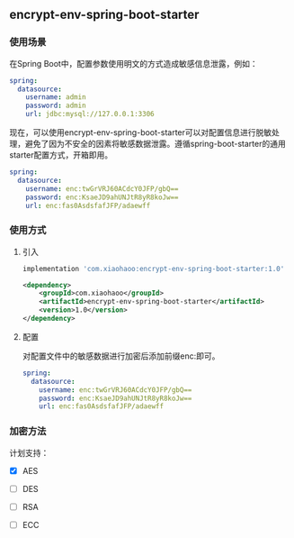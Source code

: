 ## encrypt-env-spring-boot-starter

### 使用场景

在Spring Boot中，配置参数使用明文的方式造成敏感信息泄露，例如：

```yml
spring:
  datasource:
    username: admin
    password: admin
    url: jdbc:mysql://127.0.0.1:3306
```

现在，可以使用encrypt-env-spring-boot-starter可以对配置信息进行脱敏处理，避免了因为不安全的因素将敏感数据泄露。遵循spring-boot-starter的通用starter配置方式，开箱即用。

```yml
spring:
  datasource:
    username: enc:twGrVRJ60ACdcY0JFP/gbQ==
    password: enc:KsaeJD9ahUNJtR8yR8koJw==
    url: enc:fas0AsdsfafJFP/adaewff
```

### 使用方式

1. 引入

    ```groovy
    implementation 'com.xiaohaoo:encrypt-env-spring-boot-starter:1.0'
    ```

    ```xml
    <dependency>
        <groupId>com.xiaohaoo</groupId>
        <artifactId>encrypt-env-spring-boot-starter</artifactId>
        <version>1.0</version>
    </dependency>
    ```

2. 配置

   对配置文件中的敏感数据进行加密后添加前缀enc:即可。

    ```yml
    spring:
      datasource:
        username: enc:twGrVRJ60ACdcY0JFP/gbQ==
        password: enc:KsaeJD9ahUNJtR8yR8koJw==
        url: enc:fas0AsdsfafJFP/adaewff
    ```

### 加密方法

计划支持：
- [x] AES
- [ ] DES
- [ ] RSA
- [ ] ECC



